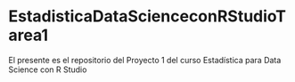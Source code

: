 # EstadisticaDataScienceconRStudioTarea1
El presente es el repositorio del Proyecto 1 del curso Estadística para Data Science con R Studio
